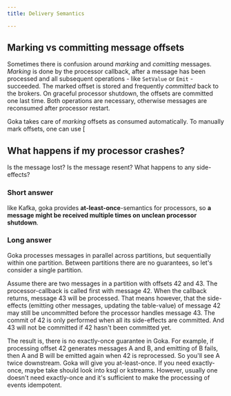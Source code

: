 ```yaml
---
title: Delivery Semantics

---
```


## Marking vs committing message offsets

Sometimes there is confusion around *marking* and *comitting* messages. *Marking* is done by the processor callback, after a message has been processed and all subsequent operations - like `SetValue` or `Emit` - succeeded. The marked offset is stored and frequently *committed* back to the brokers. On graceful processor shutdown, the offsets are committed one last time. Both operations are necessary, otherwise messages are reconsumed after processor restart.

Goka takes care of *marking* offsets as consumed automatically. To manually mark offsets, one can use [

## What happens if my processor crashes?

Is the message lost? Is the message resent? What happens to any side-effects?

### Short answer 
like Kafka, goka provides **at-least-once**-semantics for processors, so **a message might be received multiple times on unclean processor shutdown**.

### Long answer
Goka processes messages in parallel across partitions, but sequentially within one partition. Between partitions there are no guarantees, so let's consider a single partition.

Assume there are two messages in a partition with offsets 42 and 43.
The processor-callback is called first with message 42. When the callback returns, message 43 will be processed. 
That means however, that the side-effects (emitting other messages, updating the table-value) of message 42 may still be uncommitted before the processor handles message 43. The commit of 42 is only performed when all its side-effects are committed. And 43 will not be committed if 42 hasn't been committed yet.

The result is, there is no exactly-once guarantee in Goka. For example, if processing offset 42 generates messages A and B, and emitting of B fails, then A and B will be emitted again when 42 is reprocessed. So you'll see A twice downstream. Goka will give you at-least-once. 
If you need exactly-once, maybe take should look into ksql or kstreams. However, usually one doesn't need exactly-once and it's sufficient to make the processing of events idempotent.